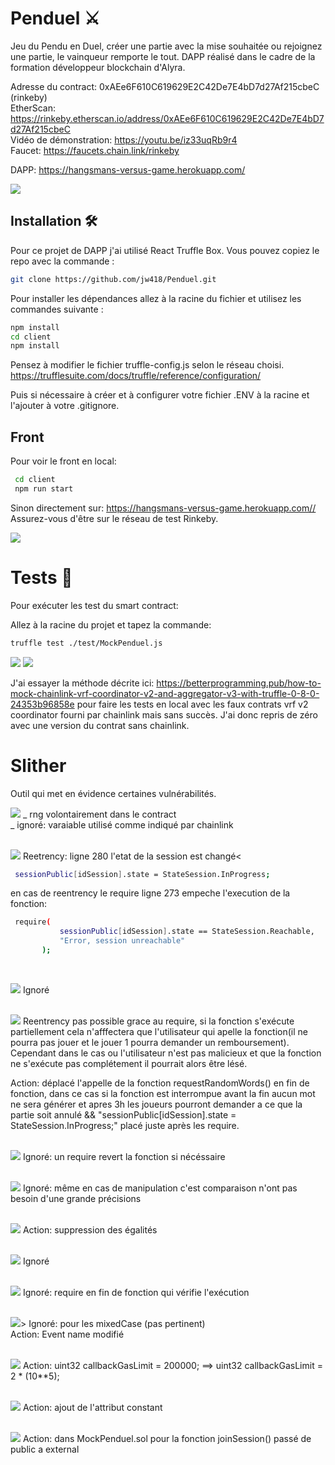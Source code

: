  # Penduel  :crossed_swords:

Jeu du Pendu en Duel, créer une partie avec la mise souhaitée ou rejoignez une partie, le vainqueur remporte le tout.
DAPP réalisé dans le cadre de la formation développeur blockchain d'Alyra.


Adresse du contract: 0xAEe6F610C619629E2C42De7E4bD7d27Af215cbeC (rinkeby) <br/>
EtherScan: https://rinkeby.etherscan.io/address/0xAEe6F610C619629E2C42De7E4bD7d27Af215cbeC <br/>
Vidéo de démonstration: https://youtu.be/iz33uqRb9r4 <br/>
Faucet: https://faucets.chain.link/rinkeby <br/>

DAPP: https://hangsmans-versus-game.herokuapp.com/

![](https://github.com/jw418/Penduel/blob/main/img/CaptureFront.PNG)


## Installation 🛠️

Pour ce projet de DAPP j'ai utilisé React Truffle Box.
Vous pouvez copiez le repo avec la commande : 
```sh
git clone https://github.com/jw418/Penduel.git
```
Pour installer les dépendances allez à la racine du fichier et utilisez les commandes suivante :
```sh
npm install
cd client
npm install
```
Pensez à modifier le fichier truffle-config.js selon le réseau choisi.
https://trufflesuite.com/docs/truffle/reference/configuration/

Puis si nécessaire à créer et à configurer votre fichier .ENV à la racine et l'ajouter à votre .gitignore.

## Front
Pour voir le front en local:
```sh
 cd client
 npm run start
```
Sinon directement sur: https://hangsmans-versus-game.herokuapp.com// <br/>
Assurez-vous d'être sur le réseau de test Rinkeby.

![](https://github.com/jw418/Penduel/blob/main/img/CaptureRinkeby.PNG)



# Tests :test_tube:

Pour exécuter les test du smart contract:

Allez à la racine du projet et tapez la commande:
```sh
truffle test ./test/MockPenduel.js
```
![](https://github.com/jw418/Penduel/blob/main/img/CaptureTests_1.PNG)
![](https://github.com/jw418/Penduel/blob/main/img/CaptureTests_2.PNG)


J'ai essayer la méthode décrite ici: https://betterprogramming.pub/how-to-mock-chainlink-vrf-coordinator-v2-and-aggregator-v3-with-truffle-0-8-0-24353b96858e pour faire les tests en local avec les faux contrats vrf v2 coordinator fourni par chainlink mais sans succès. J'ai donc repris de zéro avec une version du contrat sans chainlink.

# Slither

Outil qui met en évidence certaines vulnérabilités.

![](https://github.com/jw418/Penduel/blob/main/img/CaptureSlither_1.PNG)
_ rng volontairement dans le contract<br/>
_ ignoré: varaiable utilisé comme indiqué par chainlink<br/>
<br/>

![](https://github.com/jw418/Penduel/blob/main/img/CaptureSlither_2.PNG)
Reetrency: ligne 280 l'etat de la session est changé<
```sh
 sessionPublic[idSession].state = StateSession.InProgress;
 ```
 en cas de reentrency le require ligne 273 empeche l'execution de la fonction:
 ```sh
  require(
            sessionPublic[idSession].state == StateSession.Reachable,
            "Error, session unreachable"
        );
```        
<br/>

![](https://github.com/jw418/Penduel/blob/main/img/CaptureSlither_3.PNG)
Ignoré<br/>
<br/>

![](https://github.com/jw418/Penduel/blob/main/img/CaptureSlither_4.PNG)
Reentrency pas possible grace au require, si la fonction s'exécute partiellement cela n'afffectera que l'utilisateur qui apelle la fonction(il ne pourra pas jouer et le jouer 1 pourra demander un remboursement). Cependant dans le cas ou l'utilisateur n'est pas malicieux et que la fonction ne s'exécute pas complétement il pourrait alors être lésé.<br/>

Action: déplacé l'appelle de la fonction requestRandomWords() en fin de fonction, dans ce cas si la fonction est interrompue avant la fin aucun mot ne sera générer et apres 3h les joueurs pourront demander a ce que la partie soit annulé &&  "sessionPublic[idSession].state = StateSession.InProgress;" placé juste après les require.<br/>
<br/>

![](https://github.com/jw418/Penduel/blob/main/img/CaptureSlither_5.PNG)
Ignoré: un require revert la fonction  si nécéssaire <br/>
<br/>

![](https://github.com/jw418/Penduel/blob/main/img/CaptureSlither_6.PNG)
Ignoré: même en cas de manipulation c'est comparaison n'ont pas besoin d'une grande précisions<br/>
<br/>

![](https://github.com/jw418/Penduel/blob/main/img/CaptureSlither_7.PNG)
Action: suppression des égalités<br/>
<br/>

![](https://github.com/jw418/Penduel/blob/main/img/CaptureSlither_8.PNG)
Ignoré<br/>
<br/>

![](https://github.com/jw418/Penduel/blob/main/img/CaptureSlither_9.PNG)
Ignoré: require en fin de fonction qui vérifie l'exécution<br/>
<br/>

![](https://github.com/jw418/Penduel/blob/main/img/CaptureSlither_10.PNG)>
Ignoré: pour les mixedCase (pas pertinent)<br/>
Action: Event name modifié <br/>
<br/>

![](https://github.com/jw418/Penduel/blob/main/img/CaptureSlither_11.PNG)
Action: uint32 callbackGasLimit = 200000; ==> uint32 callbackGasLimit = 2 * (10**5);<br/>
<br/>

![](https://github.com/jw418/Penduel/blob/main/img/CaptureSlither_12.PNG)
Action: ajout de l'attribut constant<br/>
<br/>

![](https://github.com/jw418/Penduel/blob/main/img/CaptureSlither_13.PNG)
Action: dans MockPenduel.sol pour la fonction joinSession() passé de public a external<br/>
<br/>
